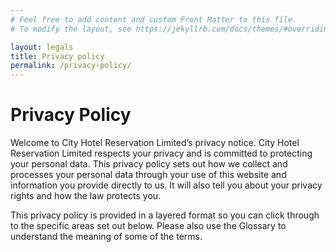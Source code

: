 ```yaml
---
# Feel free to add content and custom Front Matter to this file.
# To modify the layout, see https://jekyllrb.com/docs/themes/#overriding-theme-defaults

layout: legals
title: Privacy policy
permalink: /privacy-policy/
---
```


# Privacy Policy

Welcome to City Hotel Reservation Limited’s privacy notice. City Hotel Reservation Limited respects your privacy and is committed to protecting your personal data. This privacy policy sets out how we collect and processes your personal data through your use of this website and information you provide directly to us. It will also tell you about your privacy rights and how the law protects you.

This privacy policy is provided in a layered format so you can click through to the specific areas set out below. Please also use the Glossary to understand the meaning of some of the terms.
